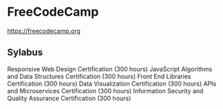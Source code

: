 # FreeCodeCamp
https://freecodecamp.org

## Sylabus
Responsive Web Design Certification (300 hours)
JavaScript Algorithms and Data Structures Certification (300 hours)
Front End Libraries Certification (300 hours)
Data Visualization Certification (300 hours)
APIs and Microservices Certification (300 hours)
Information Security and Quality Assurance Certification (300 hours)